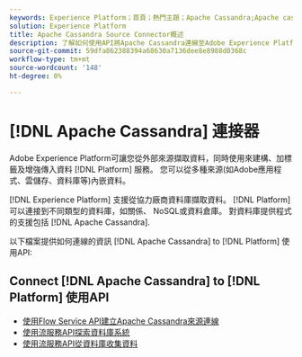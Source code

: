 ```yaml
---
keywords: Experience Platform；首頁；熱門主題；Apache Cassandra;Apache cassandra;cassandra;Cassandra
solution: Experience Platform
title: Apache Cassandra Source Connector概述
description: 了解如何使用API將Apache Cassandra連線至Adobe Experience Platform。
source-git-commit: 59dfa862388394a68630a7136dee8e8988d0368c
workflow-type: tm+mt
source-wordcount: '148'
ht-degree: 0%

---
```



# [!DNL Apache Cassandra] 連接器

Adobe Experience Platform可讓您從外部來源擷取資料，同時使用來建構、加標籤及增強傳入資料 [!DNL Platform] 服務。 您可以從多種來源(如Adobe應用程式、雲儲存、資料庫等)內嵌資料。

[!DNL Experience Platform] 支援從協力廠商資料庫擷取資料。 [!DNL Platform] 可以連接到不同類型的資料庫，如關係、 NoSQL或資料倉庫。 對資料庫提供程式的支援包括 [!DNL Apache Cassandra].

以下檔案提供如何連線的資訊 [!DNL Apache Cassandra] to [!DNL Platform] 使用API:

## Connect [!DNL Apache Cassandra] to [!DNL Platform] 使用API

- [使用Flow Service API建立Apache Cassandra來源連線](../../tutorials/api/create/databases/cassandra.md)
- [使用流服務API探索資料庫系統](../../tutorials/api/explore/database-nosql.md)
- [使用流服務API從資料庫收集資料](../../tutorials/api/collect/database-nosql.md)